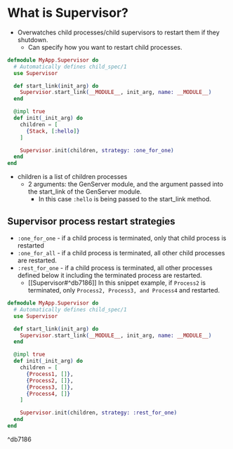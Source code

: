 # What is Supervisor?
- Overwatches child processes/child supervisors to restart them if they shutdown.
	- Can specify how you want to restart child processes.

```elixir
defmodule MyApp.Supervisor do
  # Automatically defines child_spec/1
  use Supervisor

  def start_link(init_arg) do
    Supervisor.start_link(__MODULE__, init_arg, name: __MODULE__)
  end

  @impl true
  def init(_init_arg) do
    children = [
      {Stack, [:hello]}
    ]

    Supervisor.init(children, strategy: :one_for_one)
  end
end
```
- children is a list of children processes
	- 2 arguments: the GenServer module, and the argument passed into the start_link of the GenServer module.
		- In this case `:hello` is being passed to the start_link method.

## Supervisor process restart strategies
- `:one_for_one` - if a child process is terminated, only that child process is restarted
- `:one_for_all` - if a child process is terminated, all other child processes are restarted. 
- `:rest_for_one` - if a child process is terminated, all other processes defined below it including the terminated process are restarted. 
	- [[Supervisor#^db7186]] In this snippet example, if `Process2` is terminated, only `Process2, Process3, and Process4` and restarted.


```elixir
defmodule MyApp.Supervisor do
  # Automatically defines child_spec/1
  use Supervisor

  def start_link(init_arg) do
    Supervisor.start_link(__MODULE__, init_arg, name: __MODULE__)
  end

  @impl true
  def init(_init_arg) do
    children = [
      {Process1, []},
      {Process2, []},
      {Process3, []},
      {Process4, []}
    ]

    Supervisor.init(children, strategy: :rest_for_one)
  end
end
```

^db7186
